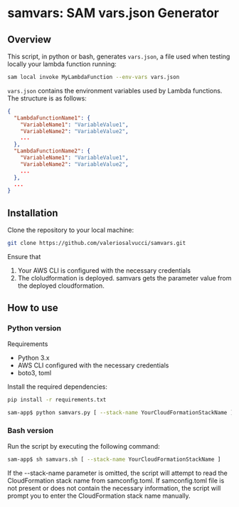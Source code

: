 # samvars: SAM vars.json Generator

## Overview

This script, in python or bash, generates `vars.json`, a file used when testing locally your lambda function running: 

```bash
sam local invoke MyLambdaFunction --env-vars vars.json
```

`vars.json` contains the environment variables used by Lambda functions. The structure is as follows:

```json
{
  "LambdaFunctionName1": {
    "VariableName1": "VariableValue1",
    "VariableName2": "VariableValue2",
    ...
  },
  "LambdaFunctionName2": {
    "VariableName1": "VariableValue1",
    "VariableName2": "VariableValue2",
    ...
  },
  ...
}
```


## Installation

Clone the repository to your local machine:

```bash
git clone https://github.com/valeriosalvucci/samvars.git
```

Ensure that 
1. Your AWS CLI is configured with the necessary credentials
2. The cloludformation is deployed. samvars gets the parameter value from the deployed cloudformation.


## How to use

### Python version

Requirements
- Python 3.x
- AWS CLI configured with the necessary credentials
- boto3, toml

Install the required dependencies:
```bash
pip install -r requirements.txt
```

```bash
sam-app$ python samvars.py [ --stack-name YourCloudFormationStackName ]
```

### Bash version

Run the script by executing the following command:

```bash
sam-app$ sh samvars.sh [ --stack-name YourCloudFormationStackName ]
```

If the --stack-name parameter is omitted, the script will attempt to read the CloudFormation stack name from samconfig.toml. 
If samconfig.toml file is not present or does not contain the necessary information, the script will prompt you to enter the CloudFormation stack name manually.
  

